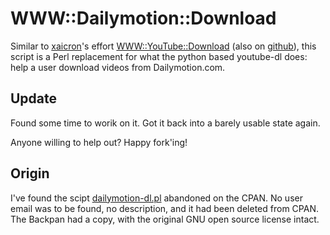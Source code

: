 WWW::Dailymotion::Download
==========================

Similar to [xaicron](https://github.com/xaicron/)'s effort [WWW::YouTube::Download](http://search.cpan.org/perldoc?WWW::YouTube::Download) (also on [github](https://github.com/xaicron/p5-www-youtube-download)),
this script is a Perl replacement for what the python
based youtube-dl does: 
help a user download videos from Dailymotion.com.

## Update

Found some time to worik on it. Got it back into a barely usable state again.

Anyone willing to help out? Happy fork'ing!

## Origin

I've found the scipt [dailymotion-dl.pl](http://backpan.perl.org/authors/id/G/GN/GNUTOO/dailymotion-dl.pl)
abandoned on the CPAN. No user email was to be found, no description,
and it had been deleted from CPAN. The Backpan had a
copy, with the original GNU open source license intact.
